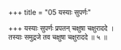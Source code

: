 +++
title = "05 यस्याः सुपर्णः"

+++
यस्याः सुपर्णः प्रपतन् चक्षुषा चक्षुराददे ।  
तस्याः समुद्रजे तव चक्षुषा चक्षुराददे ॥ ५ ॥